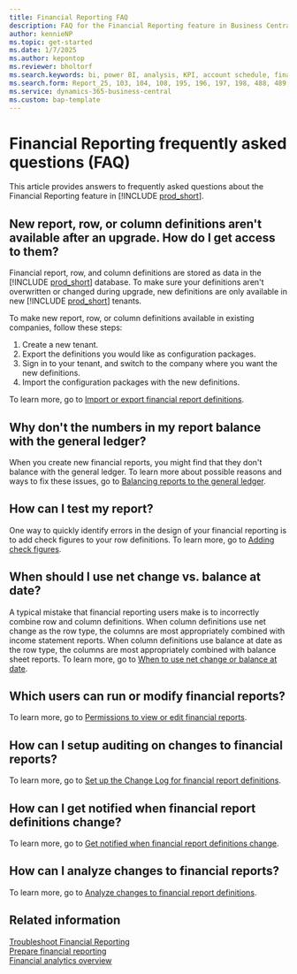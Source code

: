 ```yaml
---
title: Financial Reporting FAQ
description: FAQ for the Financial Reporting feature in Business Central.
author: kennieNP
ms.topic: get-started
ms.date: 1/7/2025
ms.author: kepontop
ms.reviewer: bholtorf
ms.search.keywords: bi, power BI, analysis, KPI, account schedule, financial report
ms.search.form: Report_25, 103, 104, 108, 195, 196, 197, 198, 488, 489, 490, 764, 765, 766
ms.service: dynamics-365-business-central
ms.custom: bap-template
---
```


# Financial Reporting frequently asked questions (FAQ)

This article provides answers to frequently asked questions about the Financial Reporting feature in [!INCLUDE [prod_short](includes/prod_short.md)].

## New report, row, or column definitions aren't available after an upgrade. How do I get access to them?

Financial report, row, and column definitions are stored as data in the [!INCLUDE [prod_short](includes/prod_short.md)] database. To make sure your definitions aren't overwritten or changed during upgrade, new definitions are only available in new [!INCLUDE [prod_short](includes/prod_short.md)] tenants.

To make new report, row, or column definitions available in existing companies, follow these steps:

1. Create a new tenant.
1. Export the definitions you would like as configuration packages.
1. Sign in to your tenant, and switch to the company where you want the new definitions.
1. Import the configuration packages with the new definitions.

To learn more, go to [Import or export financial report definitions](bi-how-work-account-schedule.md#import-or-export-financial-report-definitions).

## Why don't the numbers in my report balance with the general ledger?

When you create new financial reports, you might find that they don't balance with the general ledger. To learn more about possible reasons and ways to fix these issues, go to [Balancing reports to the general ledger](bi-troubleshoot-financial-reports.md#balancing-reports-to-the-general-ledger).

## How can I test my report?

One way to quickly identify errors in the design of your financial reporting is to add check figures to your row definitions. To learn more, go to [Adding check figures](bi-troubleshoot-financial-reports.md#adding-check-figures).

## When should I use net change vs. balance at date?

A typical mistake that financial reporting users make is to incorrectly combine row and column definitions. When column definitions use net change as the row type, the columns are most appropriately combined with income statement reports. When column definitions use balance at date as the row type, the columns are most appropriately combined with balance sheet reports. To learn more, go to [When to use net change or balance at date](bi-troubleshoot-financial-reports.md#when-to-use-net-change-or-balance-at-date).

## Which users can run or modify financial reports?

To learn more, go to [Permissions to view or edit financial reports](finance-financial-reporting-auditing.md#permissions-to-view-or-edit-financial-reports).

## How can I setup auditing on changes to financial reports?

To learn more, go to [Set up the Change Log for financial report definitions](finance-financial-reporting-auditing.md#set-up-the-change-log-for-financial-report-definitions).

## How can I get notified when financial report definitions change?

To learn more, go to [Get notified when financial report definitions change](finance-financial-reporting-auditing.md#get-notified-when-financial-report-definitions-change).

## How can I analyze changes to financial reports?

To learn more, go to [Analyze changes to financial report definitions](finance-financial-reporting-auditing.md#analyze-changes-to-financial-report-definitions).

## Related information

[Troubleshoot Financial Reporting](bi-troubleshoot-financial-reports.md)  
[Prepare financial reporting](bi-how-work-account-schedule.md)  
[Financial analytics overview](bi.md)  